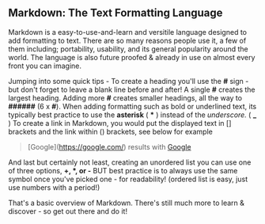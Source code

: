 
## Markdown: The Text Formatting Language

Markdown is a easy-to-use-and-learn and versitile language designed to add formatting to text. There are so many reasons people use it, a few of them including; portability, usability, and its general popularity around the world. The language is also future proofed & already in use on almost every front you can imagine.

Jumping into some quick tips -
To create a heading you'll use the **\#** sign - but don't forget to leave a blank line before and after! A single **\#** creates the largest heading. Adding more **\#** creates smaller headings, all the way to **\######** (6 x **\#**).
When adding formatting such as bold or underlined text, its typically best practice to use the **asterisk** ( **\*** ) instead of the *underscore.* ( **\_** )
To create a link in Markdown, you would put the displayed text in [] brackets and the link within () brackets, see below for example

> \[Google](https://google.com/) results with [Google](https://google.com/)

And last but certainly not least, creating an unordered list you can use one of three options, **\+, \*, or \-** BUT best practice is to always use the same symbol once you've picked one - for readability! (ordered list is easy, just use numbers with a period!)

That's a basic overview of Markdown. There's still much more to learn & discover - so get out there and do it!
